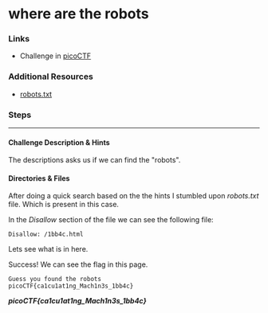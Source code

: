 # where are the robots

### Links

- Challenge in [picoCTF](https://play.picoctf.org/practice/challenge/4)

### Additional Resources

- [robots.txt](https://developers.google.com/search/docs/crawling-indexing/robots/intro)

### Steps

---

#### Challenge Description & Hints

The descriptions asks us if we can find the "robots".

#### Directories & Files

After doing a quick search based on the the hints I stumbled upon *robots.txt* file. Which is present in this case.

In the *Disallow* section of the file we can see the following file:
```
Disallow: /1bb4c.html
```

Lets see what is in here.

Success! We can see the flag in this page.

```
Guess you found the robots
picoCTF{ca1cu1at1ng_Mach1n3s_1bb4c}
```

***picoCTF{ca1cu1at1ng_Mach1n3s_1bb4c}***

